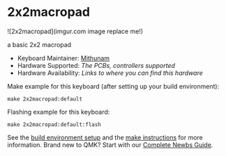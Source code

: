 # 2x2macropad

![2x2macropad](imgur.com image replace me!)

a basic 2x2 macropad

* Keyboard Maintainer: [Mithunam](https://github.com/yourusername)
* Hardware Supported: *The PCBs, controllers supported*
* Hardware Availability: *Links to where you can find this hardware*

Make example for this keyboard (after setting up your build environment):

    make 2x2macropad:default

Flashing example for this keyboard:

    make 2x2macropad:default:flash

See the [build environment setup](https://docs.qmk.fm/#/getting_started_build_tools) and the [make instructions](https://docs.qmk.fm/#/getting_started_make_guide) for more information. Brand new to QMK? Start with our [Complete Newbs Guide](https://docs.qmk.fm/#/newbs).
